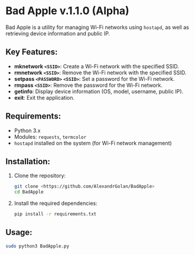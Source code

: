 # Bad Apple v.1.1.0 (Alpha)

Bad Apple is a utility for managing Wi-Fi networks using `hostapd`, as well as retrieving device information and public IP.

## Key Features:
- **mknetwork `<SSID>`**: Create a Wi-Fi network with the specified SSID.
- **rmnetwork `<SSID>`**: Remove the Wi-Fi network with the specified SSID.
- **setpass `<PASSWORD>` `<SSID>`**: Set a password for the Wi-Fi network.
- **rmpass `<SSID>`**: Remove the password for the Wi-Fi network.
- **getinfo**: Display device information (OS, model, username, public IP).
- **exit**: Exit the application.

## Requirements:
- Python 3.x
- Modules: `requests`, `termcolor`
- `hostapd` installed on the system (for Wi-Fi network management)

## Installation:
1. Clone the repository:
    ```bash
    git clone <https://github.com/AlexandrGolan/BadApple>
    cd BadApple
    ```
2. Install the required dependencies:
    ```bash
    pip install -r requirements.txt
    ```

## Usage:
```bash
sudo python3 BadApple.py
